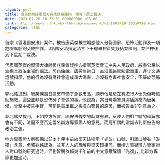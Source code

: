 ```yaml
---
layout: post
title: 唐英傑案控辯雙方完成結案陳詞　案件下周二裁決
date: 2021-07-20 16:35:31.000000000 +08:00
link: https://news.rthk.hk/rthk/ch/component/k2/1601719-20210720.htm
categories: rthk
---
```


首宗《香港國安法》案件，被告唐英傑被控煽惑他人分裂國家、恐怖活動罪及一項危險駕駛的交替控罪，3名國安法指定法官下午聽畢控辯雙方結案陳詞。案件押後到下星期二裁決。

代表唐英傑的資深大律師郭兆銘質疑控方指唐英傑脅迫中央人民政府、威嚇公眾以宣揚其政治主張的講法。郭兆銘說，唐英傑當日一直沿車路駕駛電單車，遵守交通燈號指示，他的行為沒有對社會造成重大傷害，亦沒有危害社會安全，不屬於恐怖活動。

郭兆銘提到，唐英傑當日甚至帶備了急救用品，顯示他是想在有遊行人士受傷時協助施救，這些並非是恐怖分子會做的事。他認為，當日現場警員將盾牌擲向唐英傑，曾擊中被告手臂，可能是電單車之後撞向警員的原因，而被告並非刻意為之。

郭兆銘又提到，正如控方所言，國安法條文的翻譯有異，反映人們對口號的理解亦會有不同，法庭不應否定兩名辯方專家證人的意見，而用所謂的常識去判斷被告的政治主張。

控方專家證人劉智鵬以前本土民主前線梁天琦採用「光時」口號，引證口號有「港獨」含意，但郭兆銘認為，並非人人的理解與梁天琦相同。而控方質疑辯方專家證人對口號的研究過時，但劉智鵬依賴幾千年前的中文意思解讀「光復」，比辯方專家更加過時。
